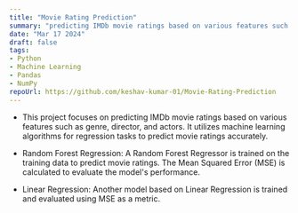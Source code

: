 ```yaml
---
title: "Movie Rating Prediction"
summary: "predicting IMDb movie ratings based on various features such as genre, director, and actors."
date: "Mar 17 2024"
draft: false
tags:
- Python
- Machine Learning
- Pandas
- NumPy
repoUrl: https://github.com/keshav-kumar-01/Movie-Rating-Prediction
---
```


- This project focuses on predicting IMDb movie ratings based on various features such as genre, director, and actors. It utilizes machine learning algorithms for regression tasks to predict movie ratings accurately.
- Random Forest Regression: A Random Forest Regressor is trained on the training data to predict movie ratings. The Mean Squared Error (MSE) is calculated to evaluate the model's performance.

- Linear Regression: Another model based on Linear Regression is trained and evaluated using MSE as a metric.